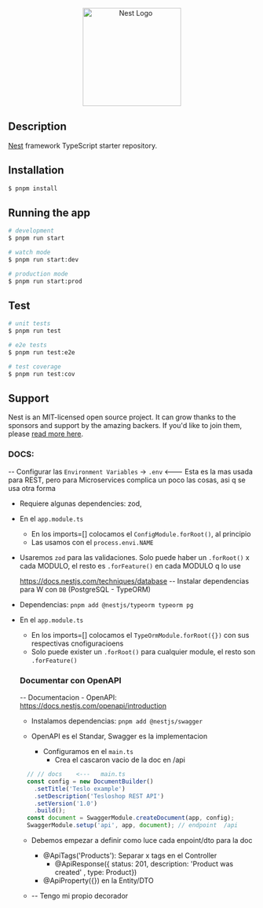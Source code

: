 <p align="center">
  <a href="http://nestjs.com/" target="blank"><img src="https://nestjs.com/img/logo-small.svg" width="200" alt="Nest Logo" /></a>
</p>

## Description

[Nest](https://github.com/nestjs/nest) framework TypeScript starter repository.

## Installation

```bash
$ pnpm install
```

## Running the app

```bash
# development
$ pnpm run start

# watch mode
$ pnpm run start:dev

# production mode
$ pnpm run start:prod
```

## Test

```bash
# unit tests
$ pnpm run test

# e2e tests
$ pnpm run test:e2e

# test coverage
$ pnpm run test:cov
```

## Support

Nest is an MIT-licensed open source project. It can grow thanks to the sponsors and support by the amazing backers. If you'd like to join them, please [read more here](https://docs.nestjs.com/support).




### DOCS:
-- Configurar las `Environment Variables` -> `.env`   <--- Esta es la mas usada para REST, pero para Microservices complica un poco las cosas, asi q se usa otra forma
  - Requiere algunas dependencies: zod, 
  - En el `app.module.ts`
    - En los   imports=[] colocamos el  `ConfigModule.forRoot()`, al principio
    - Las usamos con el  `process.envi.NAME`
  - Usaremos `zod` para las validaciones. Solo puede haber un `.forRoot()` x cada MODULO, el resto es `.forFeature()` en cada MODULO q lo use



      https://docs.nestjs.com/techniques/database
-- Instalar dependencias para W con `DB` (PostgreSQL - TypeORM)
- Dependencias:   `pnpm add @nestjs/typeorm typeorm pg`
- En el `app.module.ts`
  - En los  imports=[]  colocamos el   `TypeOrmModule.forRoot({})`  con sus respectivas cnofiguracioens
  - Solo puede exister un  `.forRoot()`   para cualquier module, el resto son   `.forFeature()`






  <!-- /* ================================================================ -->
  ### Documentar con OpenAPI
  -- Documentacion - OpenAPI: https://docs.nestjs.com/openapi/introduction
    - Instalamos dependencias:    `pnpm add @nestjs/swagger`

    - OpenAPI es el Standar, Swagger es la implementacion
      - Configuramos en el      `main.ts`
        - Crea el cascaron vacio de la doc en  /api
  ```js
    // // docs    <---   main.ts
    const config = new DocumentBuilder()
      .setTitle('Teslo example')
      .setDescription('Tesloshop REST API')
      .setVersion('1.0')
      .build();
    const document = SwaggerModule.createDocument(app, config);
    SwaggerModule.setup('api', app, document); // endpoint  /api
  ```

    - Debemos empezar a definir como luce cada enpoint/dto para la doc
      - @ApiTags('Products'): Separar x tags  en el Controller
        -  @ApiResponse({ status: 201, description: 'Product was created' , type: Product})
      - @ApiProperty({})  en la Entity/DTO

    - -- Tengo mi propio decorador





